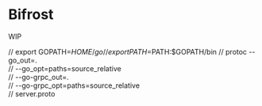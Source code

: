 # Bifrost

WIP

// export GOPATH=$HOME/go
// export PATH=$PATH:$GOPATH/bin
// protoc --go_out=. \
//     --go_opt=paths=source_relative \
//     --go-grpc_out=. \
//     --go-grpc_opt=paths=source_relative \
//     server.proto
